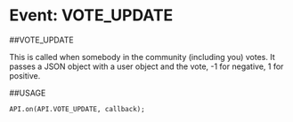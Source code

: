 Event: VOTE_UPDATE
====

##VOTE_UPDATE

This is called when somebody in the community (including you) votes. It passes a JSON object with a user object and the vote, -1 for negative, 1 for positive.

##USAGE

```
API.on(API.VOTE_UPDATE, callback);
```

